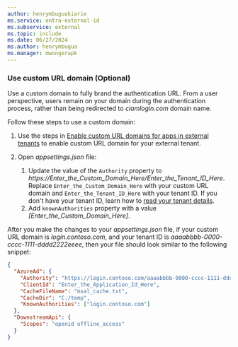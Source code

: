 ```yaml
---
author: henrymbuguakiarie
ms.service: entra-external-id
ms.subservice: external
ms.topic: include
ms.date: 06/27/2024
ms.author: henrymbugua
ms.manager: mwongerapk
---
```


### Use custom URL domain (Optional)

Use a custom domain to fully brand the authentication URL. From a user perspective, users remain on your domain during the authentication process, rather than being redirected to *ciamlogin.com* domain name.

Follow these steps to use a custom domain:

1. Use the steps in [Enable custom URL domains for apps in external tenants](../how-to-custom-url-domain.md) to enable custom URL domain for your external tenant.

1. Open *appsettings.json* file:
    1. Update the value of the `Authority` property to *https://Enter_the_Custom_Domain_Here/Enter_the_Tenant_ID_Here*. Replace `Enter_the_Custom_Domain_Here` with your custom URL domain and `Enter_the_Tenant_ID_Here` with your tenant ID. If you don't have your tenant ID, learn how to [read your tenant details](../how-to-create-external-tenant-portal.md#get-the-external-tenant-details). 
    1. Add `knownAuthorities` property with a value *[Enter_the_Custom_Domain_Here]*.
    
After you make the changes to your *appsettings.json* file, if your custom URL domain is *login.contoso.com*, and your tenant ID is *aaaabbbb-0000-cccc-1111-dddd2222eeee*, then your file should look similar to the following snippet:

```json
{
  "AzureAd": {
    "Authority": "https://login.contoso.com/aaaabbbb-0000-cccc-1111-dddd2222eeee",
    "ClientId": "Enter_the_Application_Id_Here",
    "CacheFileName": "msal_cache.txt",
    "CacheDir": "C:/temp",
    "KnownAuthorities": ["login.contoso.com"]
  },
  "DownstreamApi": {
    "Scopes": "openid offline_access"
  }
}
```

